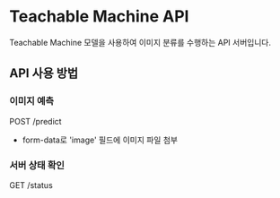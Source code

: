 # Teachable Machine API

Teachable Machine 모델을 사용하여 이미지 분류를 수행하는 API 서버입니다.

## API 사용 방법

### 이미지 예측
POST /predict
- form-data로 'image' 필드에 이미지 파일 첨부

### 서버 상태 확인
GET /status
